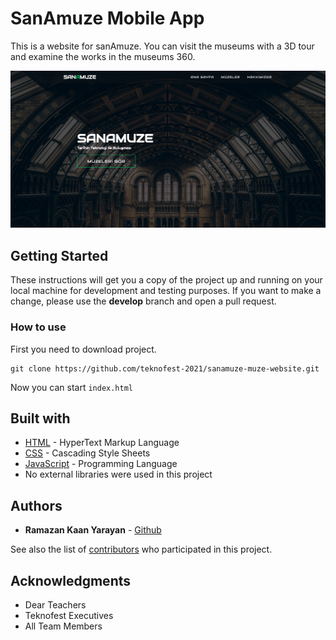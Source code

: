# SanAmuze Mobile App

This is a website for sanAmuze. You can visit the museums with a 3D tour and examine the works in the museums 360.

<img src="./assets/images/screenshot-home.png">

## Getting Started

These instructions will get you a copy of the project up and running on your local machine for development and testing purposes. If you want to make a change, please use the **develop** branch and open a pull request.

### How to use
First you need to download project.
```
git clone https://github.com/teknofest-2021/sanamuze-muze-website.git
```
Now you can start ``index.html``

## Built with

* [HTML](https://tr.wikipedia.org/wiki/HTML) - HyperText Markup Language
* [CSS](https://tr.wikipedia.org/wiki/CSS) - Cascading Style Sheets
* [JavaScript](https://www.javascript.com/) - Programming Language
* No external libraries were used in this project

## Authors

* **Ramazan Kaan Yarayan** - [Github](https://github.com/rknyryn)

See also the list of [contributors](https://github.com/teknofest-2021/sanamuze-mobile-app/contributors) who participated in this project.

## Acknowledgments

* Dear Teachers
* Teknofest Executives
* All Team Members
